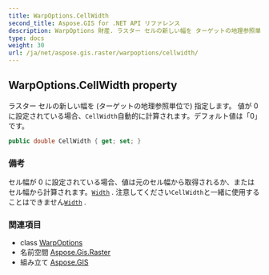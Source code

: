 ```yaml
---
title: WarpOptions.CellWidth
second_title: Aspose.GIS for .NET API リファレンス
description: WarpOptions 財産. ラスター セルの新しい幅を ターゲットの地理参照単位で 指定します 値が 0 に設定されている場合CellWidth自動的に計算されますデフォルト値は0です
type: docs
weight: 30
url: /ja/net/aspose.gis.raster/warpoptions/cellwidth/
---
```

## WarpOptions.CellWidth property

ラスター セルの新しい幅を (ターゲットの地理参照単位で) 指定します。 値が 0 に設定されている場合、`CellWidth`自動的に計算されます。デフォルト値は「0」です。

```csharp
public double CellWidth { get; set; }
```

### 備考

セル幅が 0 に設定されている場合、値は元のセル幅から取得されるか、またはセル幅から計算されます。[`Width`](../width/) . 注意してください`CellWidth`と一緒に使用することはできません[`Width`](../width/) .

### 関連項目

* class [WarpOptions](../)
* 名前空間 [Aspose.Gis.Raster](../../warpoptions/)
* 組み立て [Aspose.GIS](../../../)



